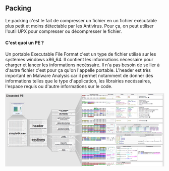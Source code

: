 

## Packing

Le packing c'est le fait de compresser un fichier en un fichier exécutable plus petit et moins détectable par les Antivirus. Pour ça, on peut utiliser l'outil UPX pour compresser ou décompresser le fichier.


#### C'est quoi un PE ?

Un portable Executable File Format c'est un type de fichier utilisé sur les systèmes windows x86_64. Il contient les informations nécessaire pour charger et lancer les informations necéssaire. Il n'a pas besoin de se lier à d'autre fichier c'est pour ça qu'on l'appelle portable. L'header est très important en Malware Analysis car il permet notamment de donner des informations telles que le type d'application, les librairies necéssaires, l'espace requis ou d'autre informations sur le code.

![image](https://github.com/PavelSmerdiakov/Security-Notes/blob/main/pe101-1.png)
